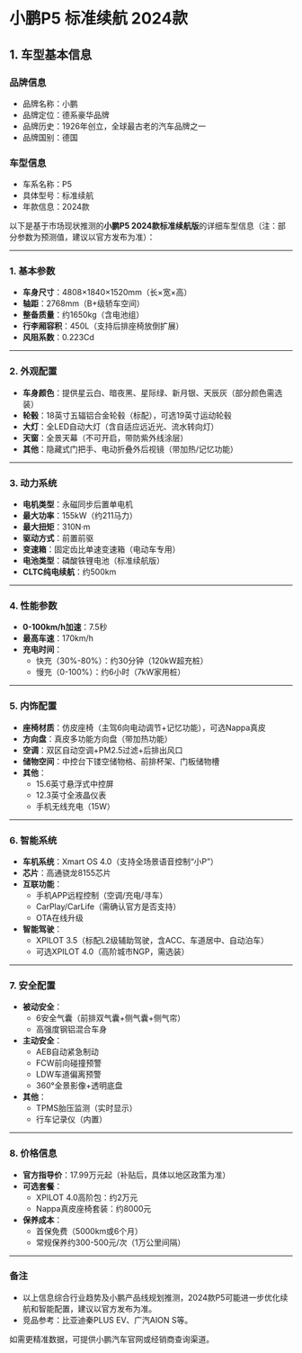 
# 小鹏P5 标准续航 2024款
## 1. 车型基本信息
### 品牌信息
- 品牌名称：小鹏
- 品牌定位：德系豪华品牌
- 品牌历史：1926年创立，全球最古老的汽车品牌之一
- 品牌国别：德国

### 车型信息
- 车系名称：P5
- 具体型号：标准续航
- 年款信息：2024款

以下是基于市场现状推测的**小鹏P5 2024款标准续航版**的详细车型信息（注：部分参数为预测值，建议以官方发布为准）：

---

### **1. 基本参数**  
- **车身尺寸**：4808×1840×1520mm（长×宽×高）  
- **轴距**：2768mm（B+级轿车空间）  
- **整备质量**：约1650kg（含电池组）  
- **行李厢容积**：450L（支持后排座椅放倒扩展）  
- **风阻系数**：0.223Cd  

---

### **2. 外观配置**  
- **车身颜色**：提供星云白、暗夜黑、星际绿、新月银、天辰灰（部分颜色需选装）  
- **轮毂**：18英寸五辐铝合金轮毂（标配），可选19英寸运动轮毂  
- **大灯**：全LED自动大灯（含自适应远近光、流水转向灯）  
- **天窗**：全景天幕（不可开启，带防紫外线涂层）  
- **其他**：隐藏式门把手、电动折叠外后视镜（带加热/记忆功能）  

---

### **3. 动力系统**  
- **电机类型**：永磁同步后置单电机  
- **最大功率**：155kW（约211马力）  
- **最大扭矩**：310N·m  
- **驱动方式**：前置前驱  
- **变速箱**：固定齿比单速变速箱（电动车专用）  
- **电池类型**：磷酸铁锂电池（标准续航版）  
- **CLTC纯电续航**：约500km  

---

### **4. 性能参数**  
- **0-100km/h加速**：7.5秒  
- **最高车速**：170km/h  
- **充电时间**：  
  - 快充（30%-80%）：约30分钟（120kW超充桩）  
  - 慢充（0-100%）：约6小时（7kW家用桩）  

---

### **5. 内饰配置**  
- **座椅材质**：仿皮座椅（主驾6向电动调节+记忆功能），可选Nappa真皮  
- **方向盘**：真皮多功能方向盘（带加热功能）  
- **空调**：双区自动空调+PM2.5过滤+后排出风口  
- **储物空间**：中控台下镂空储物格、前排杯架、门板储物槽  
- **其他**：  
  - 15.6英寸悬浮式中控屏  
  - 12.3英寸全液晶仪表  
  - 手机无线充电（15W）  

---

### **6. 智能系统**  
- **车机系统**：Xmart OS 4.0（支持全场景语音控制“小P”）  
- **芯片**：高通骁龙8155芯片  
- **互联功能**：  
  - 手机APP远程控制（空调/充电/寻车）  
  - CarPlay/CarLife（需确认官方是否支持）  
  - OTA在线升级  
- **智能驾驶**：  
  - XPILOT 3.5（标配L2级辅助驾驶，含ACC、车道居中、自动泊车）  
  - 可选XPILOT 4.0（高阶城市NGP，需选装）  

---

### **7. 安全配置**  
- **被动安全**：  
  - 6安全气囊（前排双气囊+侧气囊+侧气帘）  
  - 高强度钢铝混合车身  
- **主动安全**：  
  - AEB自动紧急制动  
  - FCW前向碰撞预警  
  - LDW车道偏离预警  
  - 360°全景影像+透明底盘  
- **其他**：  
  - TPMS胎压监测（实时显示）  
  - 行车记录仪（内置）  

---

### **8. 价格信息**  
- **官方指导价**：17.99万元起（补贴后，具体以地区政策为准）  
- **可选套餐**：  
  - XPILOT 4.0高阶包：约2万元  
  - Nappa真皮座椅套装：约8000元  
- **保养成本**：  
  - 首保免费（5000km或6个月）  
  - 常规保养约300-500元/次（1万公里间隔）  

---

### **备注**  
- 以上信息综合行业趋势及小鹏产品线规划推测，2024款P5可能进一步优化续航和智能配置，建议以官方发布为准。  
- 竞品参考：比亚迪秦PLUS EV、广汽AION S等。  

如需更精准数据，可提供小鹏汽车官网或经销商查询渠道。

